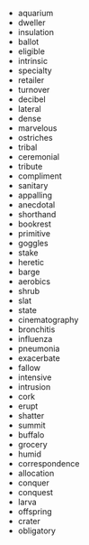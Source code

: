 - aquarium
- dweller
- insulation
- ballot
- eligible
- intrinsic
- specialty
- retailer
- turnover
- decibel
- lateral
- dense
- marvelous
- ostriches
- tribal
- ceremonial
- tribute
- compliment
- sanitary
- appalling
- anecdotal
- shorthand
- bookrest
- primitive
- goggles
- stake
- heretic
- barge
- aerobics
- shrub
- slat
- state
- cinematography
- bronchitis
- influenza
- pneumonia
- exacerbate
- fallow
- intensive
- intrusion
- cork
- erupt
- shatter
- summit
- buffalo
- grocery
- humid
- correspondence
- allocation
- conquer
- conquest
- larva
- offspring
- crater
- obligatory
